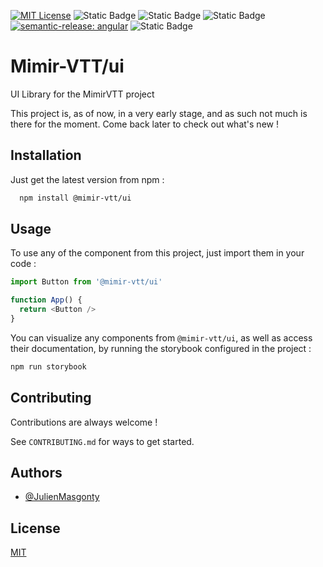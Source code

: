 [![MIT License](https://img.shields.io/badge/License-MIT-green.svg)](https://choosealicense.com/licenses/mit/) ![Static Badge](https://img.shields.io/badge/react-18.2.0-blue?logo=react&logoColor=white) ![Static Badge](https://img.shields.io/badge/typescript-5.2.0-%233178C6?logo=typescript&logoColor=white) ![Static Badge](https://img.shields.io/badge/vite-5.2.0-%23646CFF?logo=vite&logoColor=white)
 [![semantic-release: angular](https://img.shields.io/badge/semantic--release-angular-e10079?logo=semantic-release&logoColor=white)](https://github.com/semantic-release/semantic-release) ![Static Badge](https://img.shields.io/badge/storybook-8.0.0-%23FF4785?logo=storybook&logoColor=white)


# Mimir-VTT/ui

UI Library for the MimirVTT project

This project is, as of now, in a very early stage, and as such not much is there for the moment. Come back later to check out what's new !


## Installation

Just get the latest version from npm :

```bash
  npm install @mimir-vtt/ui
```

    
## Usage

To use any of the component from this project, just  import them in your code :

```javascript
import Button from '@mimir-vtt/ui'

function App() {
  return <Button />
}
```

You can visualize any components from `@mimir-vtt/ui`, as well as access their documentation, by running the storybook configured in the project :

```bash
npm run storybook
```


## Contributing

Contributions are always welcome !

See `CONTRIBUTING.md` for ways to get started.


## Authors

- [@JulienMasgonty ](https://github.com/JulienMasgonty)


## License

[MIT](https://choosealicense.com/licenses/mit/)


